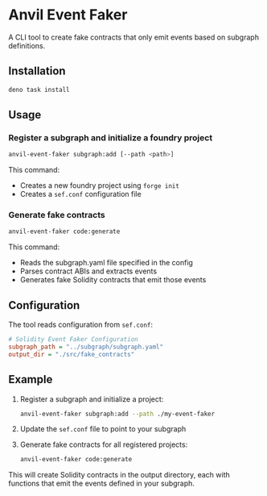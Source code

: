 # Anvil Event Faker

A CLI tool to create fake contracts that only emit events based on subgraph definitions.

## Installation

```bash
deno task install
```

## Usage

### Register a subgraph and initialize a foundry project

```bash
anvil-event-faker subgraph:add [--path <path>]
```

This command:
- Creates a new foundry project using `forge init`
- Creates a `sef.conf` configuration file

### Generate fake contracts

```bash
anvil-event-faker code:generate
```

This command:
- Reads the subgraph.yaml file specified in the config
- Parses contract ABIs and extracts events
- Generates fake Solidity contracts that emit those events

## Configuration

The tool reads configuration from `sef.conf`:

```ini
# Solidity Event Faker Configuration
subgraph_path = "../subgraph/subgraph.yaml"
output_dir = "./src/fake_contracts"
```

## Example

1. Register a subgraph and initialize a project:
   ```bash
   anvil-event-faker subgraph:add --path ./my-event-faker
   ```

2. Update the `sef.conf` file to point to your subgraph

3. Generate fake contracts for all registered projects:
   ```bash
   anvil-event-faker code:generate
   ```

This will create Solidity contracts in the output directory, each with functions that emit the events defined in your subgraph.
